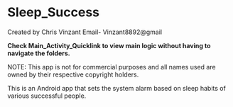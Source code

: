 # Sleep_Success
Created by Chris Vinzant
Email- Vinzant8892@gmail

**Check Main_Activity_Quicklink to view main logic without having to navigate the folders.**

NOTE: This app is not for commercial purposes and all names used are owned by their respective copyright holders.

This is an Android app that sets the system alarm based on sleep habits of various successful people.

